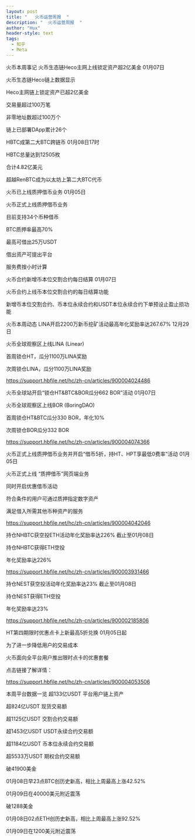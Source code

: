 ```yaml
---
layout: post
title: "   火币运营周报  "
description: "  火币运营周报  "
author: "Hux"
header-style: text
tags:
  - 知乎
  - Meta
---
```

火币本周事记
火币生态链Heco主网上线锁定资产超2亿美金
01月07日

火币生态链Heco链上数据显示

Heco主网链上锁定资产已超2亿美金

交易量超过100万笔

非零地址数超过100万个

链上已部署DApp累计26个

 

HBTC成第二大BTC跨链币
01月08日17时

HBTC总量达到12505枚

合计4.82亿美元

超越RenBTC成为以太坊上第二大BTC代币

 

火币已上线质押借币业务
01月05日

火币正式上线质押借币业务

目前支持34个币种借币

BTC质押率最高70%

最高可借出25万USDT

借出资产可提出平台

服务费按小时计算

 

火币合约新增币本位交割合约每日结算
01月07日

火币合约上线币本位交割合约的每日结算功能

新增币本位交割合约、币本位永续合约和USDT本位永续合约下单预设止盈止损功能

 

火币本周动态
LINA开启2200万新币挖矿活动最高年化奖励率达267.67%
12月29日

火币全球观察区上线LINA (Linear)

首周锁仓HT，瓜分1100万LINA奖励

次周锁仓LINA，瓜分1100万LINA奖励

https://support.hbfile.net/hc/zh-cn/articles/900004024486

 

火币全球站开启“锁仓HT&BTC&BOR瓜分662 BOR”活动
01月07日

火币全球观察区上线BOR (BoringDAO)

首周锁仓HT&BTC瓜分330 BOR，年化10%

次周锁仓BOR瓜分332 BOR

https://support.hbfile.net/hc/zh-cn/articles/900004074366

 

火币正式上线质押借币业务并开启“借币5折，持HT、HPT享最低0费率”活动
01月05日

火币正式上线 “质押借币”网页端业务

同时开启优惠借币活动

符合条件的用户可通过质押指定数字资产

满足借入所需其他币种资产的服务

https://support.hbfile.net/hc/zh-cn/articles/900004042046

 

持仓NHBTC获空投ETH活动年化奖励率达226%
截止至01月08日

持仓NHBTC获得ETH空投

年化奖励率达226%

https://support.hbfile.net/hc/zh-cn/articles/900003931466

 

持仓NEST获空投活动年化奖励率达23%
截止至01月08日

持仓NEST获得ETH空投

年化奖励率达23%

https://support.hbfile.net/hc/zh-cn/articles/900002185806

 

HT第四期限时优惠点卡上新最高5折兑换
01月05日起

为了进一步降低用户的交易成本

火币面向全平台用户推出限时点卡的优惠套餐

点击链接了解详情：

https://support.hbfile.net/hc/zh-cn/articles/900004053506

 

本周平台数据一览
超133亿USDT         平台用户链上资产

超824亿USDT         现货交易额

超1125亿USDT       交割合约交易额

超1453亿USDT       USDT永续合约交易额

超1184亿USDT       币本位永续合约交易额

超5533万USDT       期权合约交易额

 

破41900美金

01月08日早23点BTC创历史新高，相比上周最高上涨42.52%

01月09日在40000美元附近震荡

 

破1288美金

01月08日02点ETH创历史新高，相比上周最高上涨92.52%

01月09日在1200美元附近震荡
